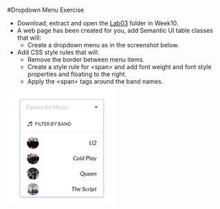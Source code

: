 
#Dropdown Menu Exercise

- Download, extract and open the [Lab03](archives/lab03.rar) folder in Week10.
- A web page has been created for you, add Semantic UI table classes that will:
    - Create a dropdown menu as in the screenshot below.
- Add CSS style rules that will:
    - Remove the border between menu items.
    - Create a style rule for &lt;span&gt; and add font weight and font style properties and floating to the right.
    - Apply the &lt;span&gt; tags around the band names.

![](img/dropdown.PNG)
